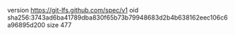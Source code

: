 version https://git-lfs.github.com/spec/v1
oid sha256:3743ad6ba41789dba830f65b73b79948683d2b4b638162eec106c6a96895d200
size 477
